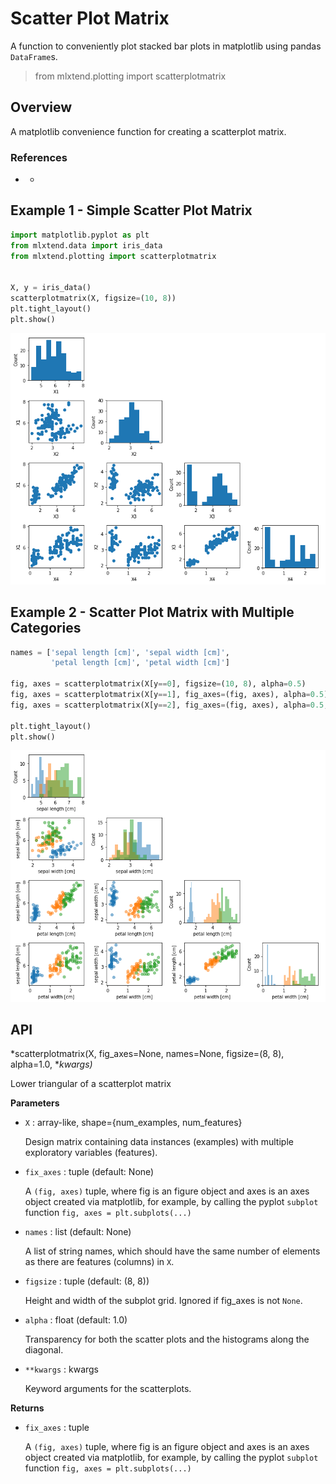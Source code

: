 # Scatter Plot Matrix

A function to conveniently plot stacked bar plots in matplotlib using pandas `DataFrame`s. 

> from mlxtend.plotting import scatterplotmatrix

## Overview

A matplotlib convenience function for creating a scatterplot matrix.

### References

- -

## Example 1 - Simple Scatter Plot Matrix


```python
import matplotlib.pyplot as plt
from mlxtend.data import iris_data
from mlxtend.plotting import scatterplotmatrix


X, y = iris_data()
scatterplotmatrix(X, figsize=(10, 8))
plt.tight_layout()
plt.show()
```


![png](scatterplotmatrix_files/scatterplotmatrix_8_0.png)


## Example 2 - Scatter Plot Matrix with Multiple Categories


```python
names = ['sepal length [cm]', 'sepal width [cm]',
         'petal length [cm]', 'petal width [cm]']

fig, axes = scatterplotmatrix(X[y==0], figsize=(10, 8), alpha=0.5)
fig, axes = scatterplotmatrix(X[y==1], fig_axes=(fig, axes), alpha=0.5)
fig, axes = scatterplotmatrix(X[y==2], fig_axes=(fig, axes), alpha=0.5, names=names)

plt.tight_layout()
plt.show()
```


![png](scatterplotmatrix_files/scatterplotmatrix_10_0.png)


## API


*scatterplotmatrix(X, fig_axes=None, names=None, figsize=(8, 8), alpha=1.0, **kwargs)*

Lower triangular of a scatterplot matrix

**Parameters**

- `X` : array-like, shape={num_examples, num_features}

    Design matrix containing data instances (examples)
    with multiple exploratory variables (features).


- `fix_axes` : tuple (default: None)

    A `(fig, axes)` tuple, where fig is an figure object
    and axes is an axes object created via matplotlib,
    for example, by calling the pyplot `subplot` function
    `fig, axes = plt.subplots(...)`


- `names` : list (default: None)

    A list of string names, which should have the same number
    of elements as there are features (columns) in `X`.


- `figsize` : tuple (default: (8, 8))

    Height and width of the subplot grid. Ignored if
    fig_axes is not `None`.


- `alpha` : float (default: 1.0)

    Transparency for both the scatter plots and the
    histograms along the diagonal.


- `**kwargs` : kwargs

    Keyword arguments for the scatterplots.

**Returns**

- `fix_axes` : tuple

    A `(fig, axes)` tuple, where fig is an figure object
    and axes is an axes object created via matplotlib,
    for example, by calling the pyplot `subplot` function
    `fig, axes = plt.subplots(...)`


